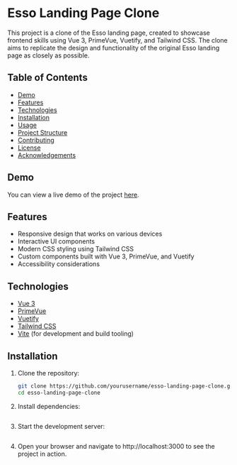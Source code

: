 # Esso Landing Page Clone

This project is a clone of the Esso landing page, created to showcase frontend skills using Vue 3, PrimeVue, Vuetify, and Tailwind CSS. The clone aims to replicate the design and functionality of the original Esso landing page as closely as possible.

## Table of Contents

- [Demo](#demo)
- [Features](#features)
- [Technologies](#technologies)
- [Installation](#installation)
- [Usage](#usage)
- [Project Structure](#project-structure)
- [Contributing](#contributing)
- [License](#license)
- [Acknowledgements](#acknowledgements)

## Demo

You can view a live demo of the project [here](#).

## Features

- Responsive design that works on various devices
- Interactive UI components
- Modern CSS styling using Tailwind CSS
- Custom components built with Vue 3, PrimeVue, and Vuetify
- Accessibility considerations

## Technologies

- [Vue 3](https://vuejs.org/)
- [PrimeVue](https://www.primefaces.org/primevue/)
- [Vuetify](https://vuetifyjs.com/)
- [Tailwind CSS](https://tailwindcss.com/)
- [Vite](https://vitejs.dev/) (for development and build tooling)

## Installation

1. Clone the repository:
   ```bash
   git clone https://github.com/yourusername/esso-landing-page-clone.git
   cd esso-landing-page-clone
2. Install dependencies:
    ```npm install
3. Start the development server:
    ```npm run dev
4. Open your browser and navigate to http://localhost:3000 to see the project in action.

